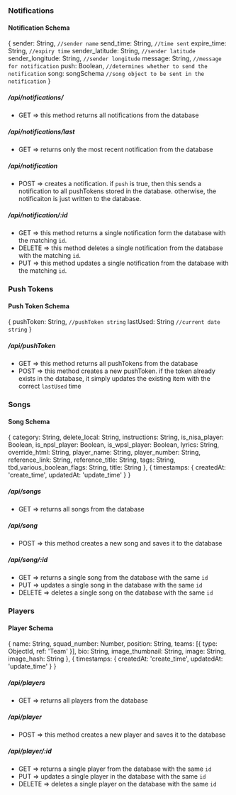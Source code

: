 
### Notifications

#### Notification Schema
{
  sender: String, `//sender name`
  send_time: String, `//time sent`
  expire_time: String, `//expiry time`
  sender_latitude: String, `//sender latitude`
  sender_longitude: String,  `//sender longitude`
  message: String, `//message for notification`
  push: Boolean, `//determines whether to send the notification`
  song: songSchema `//song object to be sent in the notification`
}

##### /api/notifications/
* GET => this method returns all notifications from the database

##### /api/notifications/last
* GET => returns only the most recent notification from the database

##### /api/notification
* POST => creates a notification. if `push` is true, then this sends a notification to all pushTokens stored in the database. otherwise, the notificaiton is just written to the database.

##### /api/notification/:id
* GET => this method returns a single notification form the database with the matching `id`.
* DELETE => this method deletes a single notification from the database with the matching `id`.
* PUT => this method updates a single notification from the database with the matching `id`.



### Push Tokens

#### Push Token Schema
{
  pushToken: String, `//pushToken string`
  lastUsed: String `//current date string`
}

##### /api/pushToken
* GET => this method returns all pushTokens from the database
* POST => this method creates a new pushToken. if the token already exists in the database, it simply updates the existing item with the correct `lastUsed` time




### Songs

#### Song Schema
{
  category: String,
  delete_local: String,
  instructions: String,
  is_nisa_player: Boolean,
  is_npsl_player: Boolean,
  is_wpsl_player: Boolean,
  lyrics: String,
  override_html: String,
  player_name: String,
  player_number: String,
  reference_link: String,
  reference_title: String,
  tags: String,
  tbd_various_boolean_flags: String,
  title: String
}, {
  timestamps: {
    createdAt: 'create_time',
    updatedAt: 'update_time'
  }
}

##### /api/songs
* GET => returns all songs from the database

##### /api/song
* POST => this method creates a new song and saves it to the database

##### /api/song/:id
* GET => returns a single song from the database with the same `id`
* PUT => updates a single song in the database with the same `id`
* DELETE => deletes a single song on the database with the same `id`




### Players

#### Player Schema
{
  name: String,
  squad_number: Number,
  position: String,
  teams: [{ type: ObjectId, ref: 'Team' }],
  bio: String,
  image_thumbnail: String,
  image: String,
  image_hash: String
}, {
  timestamps: {
    createdAt: 'create_time',
    updatedAt: 'update_time'
  }
}

##### /api/players
* GET => returns all players from the database

##### /api/player
* POST => this method creates a new player and saves it to the database

##### /api/player/:id
* GET => returns a single player from the database with the same `id`
* PUT => updates a single player in the database with the same `id`
* DELETE => deletes a single player on the database with the same `id`
